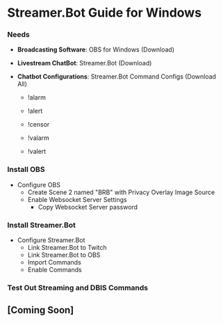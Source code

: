 # Streamer.Bot Guide for Windows

### Needs

* **Broadcasting Software**: OBS for Windows (Download)

* **Livestream ChatBot**: Streamer.Bot (Download)

* **Chatbot Configurations**: Streamer.Bot Command Configs (Download All)

    * !alarm

    * !alert

    * !censor

    * !valarm

    * !valert

### Install OBS

* Configure OBS
    * Create Scene 2 named "BRB" with Privacy Overlay Image Source
    * Enable Websocket Server Settings
        * Copy Websocket Server password

### Install Streamer.Bot

* Configure Streamer.Bot
    * Link Streamer.Bot to Twitch
    * Link Streamer.Bot to OBS
    * Import Commands
    * Enable Commands

### Test Out Streaming and DBIS Commands

## [Coming Soon]